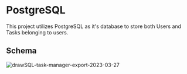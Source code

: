 
# PostgreSQL

This project utilizes PostgreSQL as it's database to store both Users and Tasks belonging to users.

## Schema
![drawSQL-task-manager-export-2023-03-27](https://user-images.githubusercontent.com/105952966/227847433-4c602ef7-dd5e-4aa3-bb09-73f5a9ccb9c2.png)
